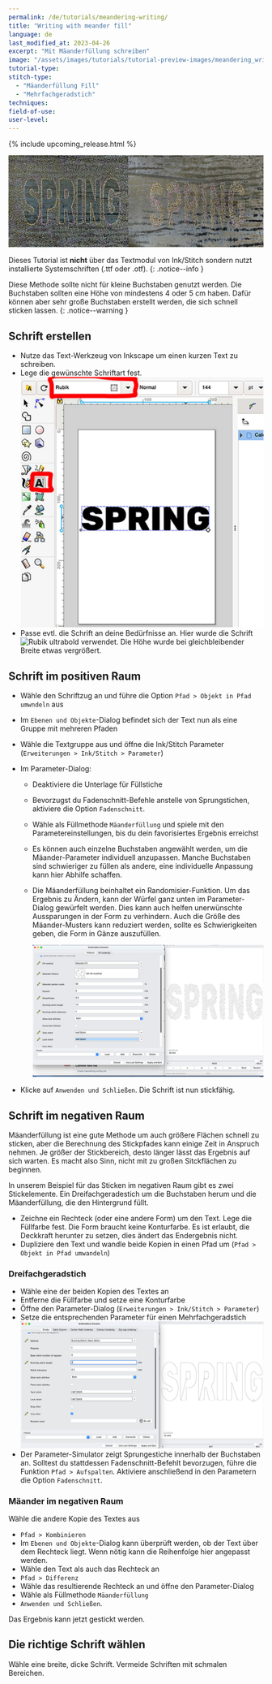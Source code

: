 ```yaml
---
permalink: /de/tutorials/meandering-writing/
title: "Writing with meander fill"
language: de
last_modified_at: 2023-04-26
excerpt: "Mit Mäanderfüllung schreiben"
image: "/assets/images/tutorials/tutorial-preview-images/meandering_writing.jpg"
tutorial-type:
stitch-type:
  - "Mäanderfüllung Fill"
  - "Mehrfachgeradstich"
techniques:
field-of-use:
user-level:
---
```


{% include upcoming_release.html %}

![Embroidery](/assets/images/tutorials/tutorial-preview-images/meandering_writing.jpg)

Dieses Tutorial ist **nicht** über das Textmodul von Ink/Stitch sondern nutzt installierte Systemschriften (.ttf oder .otf).
{: .notice--info }

Diese Methode sollte nicht für kleine Buchstaben genutzt werden. Die Buchstaben sollten eine Höhe von mindestens 4 oder 5 cm haben.
Dafür können aber sehr große Buchstaben erstellt werden, die sich schnell sticken lassen.
{: .notice--warning }

## Schrift erstellen

* Nutze das Text-Werkzeug von Inkscape um einen kurzen Text zu schreiben.
* Lege die gewünschte Schriftart fest.
  ![Font chosing](/assets/images/tutorials/meandering_writing/font-chosing.jpg)
* Passe evtl. die Schrift an deine Bedürfnisse an. Hier wurde die Schrift ![Rubik ultrabold](htps://fonts.google.com/specimen/Rubik) verwendet.
  Die Höhe wurde bei gleichbleibender Breite etwas vergrößert.

## Schrift im positiven Raum

* Wähle den Schriftzug an und führe die Option `Pfad > Objekt in Pfad umwndeln` aus
* Im `Ebenen und Objekte`-Dialog befindet sich der Text nun als eine Gruppe mit mehreren Pfaden
* Wähle die Textgruppe aus und öffne die Ink/Stitch Parameter (`Erweiterungen > Ink/Stitch > Parameter`)
* Im Parameter-Dialog:
  * Deaktiviere die Unterlage für Füllstiche
  * Bevorzugst du Fadenschnitt-Befehle anstelle von Sprungstichen, aktiviere die Option `Fadenschnitt`.
  * Wähle als Füllmethode `Mäanderfüllung` und spiele mit den Parametereinstellungen, bis du dein favorisiertes Ergebnis erreichst
  * Es können auch einzelne Buchstaben angewählt werden, um die Mäander-Parameter individuell anzupassen.
    Manche Buchstaben sind schwieriger zu füllen als andere, eine individuelle Anpassung kann hier Abhilfe schaffen.
  * Die Mäanderfüllung beinhaltet ein Randomisier-Funktion. Um das Ergebnis zu Ändern, kann der Würfel ganz unten im Parameter-Dialog gewürfelt werden.
    Dies kann auch helfen unerwünschte Aussparungen in der Form zu verhindern.
    Auch die Größe des Mäander-Musters kann reduziert werden, sollte es Schwierigkeiten geben, die Form in Gänze auszufüllen.

    ![Params](/assets/images/tutorials/meandering_writing/meandering-parameter.jpg)

* Klicke auf `Anwenden und Schließen`. Die Schrift ist nun stickfähig.

## Schrift im negativen Raum

Mäanderfüllung ist eine gute Methode um auch größere Flächen schnell zu sticken, aber die Berechnung des Stickpfades kann einige Zeit in Anspruch nehmen.
Je größer der Stickbereich, desto länger lässt das Ergebnis auf sich warten. Es macht also Sinn, nicht mit zu großen Sitckflächen zu beginnen.

In unserem Beispiel für das Sticken im negativen Raum gibt es zwei Stickelemente. Ein Dreifachgeradestich um die Buchstaben herum und die Mäanderfüllung, die den Hintergrund füllt.

* Zeichne ein Rechteck (oder eine andere Form) um den Text. Lege die Füllfarbe fest. Die Form braucht keine Konturfarbe.
  Es ist erlaubt, die Deckkraft herunter zu setzen, dies ändert das Endergebnis nicht.
* Dupliziere den Text und wandle beide Kopien in einen Pfad um (`Pfad > Objekt in Pfad umwandeln`)

### Dreifachgeradstich

* Wähle eine der beiden Kopien des Textes an
* Entferne die Füllfarbe und setze eine Konturfarbe
* Öffne den Parameter-Dialog (`Erweiterungen > Ink/Stitch > Parameter`)
* Setze die entsprechenden Parameter für einen Mehrfachgeradstich
  ![Bean stitch Parameter](/assets/images/tutorials/meandering_writing/bean-parameter.jpg)
* Der Parameter-Simulator zeigt Sprungestiche innerhalb der Buchstaben an. Solltest du stattdessen Fadenschnitt-Befehlt bevorzugen, führe die Funktion `Pfad > Aufspalten`.
  Aktiviere anschließend in den Parametern die Option `Fadenschnitt`.

### Mäander im negativen Raum

Wähle die andere Kopie des Textes aus
* `Pfad > Kombinieren`
* Im `Ebenen und Objekte`-Dialog kann überprüft werden, ob der Text über dem Rechteck liegt.
  Wenn nötig kann die Reihenfolge hier angepasst werden.
* Wähle den Text als auch das Rechteck an
* `Pfad > Differenz`
* Wähle das resultierende Rechteck an und öffne den Parameter-Dialog
* Wähle als Füllmethode `Mäanderfüllung`
* `Anwenden und Schließen`.

Das Ergebnis kann jetzt gestickt werden.

## Die richtige Schrift wählen

Wähle eine breite, dicke Schrift. Vermeide Schriften mit schmalen Bereichen.
